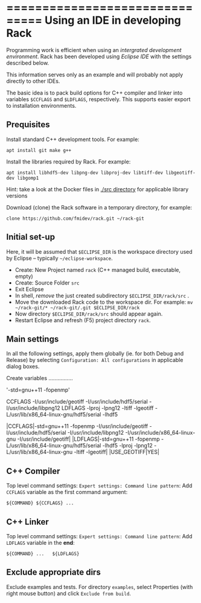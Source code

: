 
===============================
Using an IDE in developing Rack
===============================

Programming work is efficient when using an
*intergrated development environment*. 
Rack has been developed using *Eclipse IDE* with the settings described below.

This information serves only as an example and will probably not apply directly
to other IDEs.

The basic idea is to pack build options for C++ compiler and linker into 
variables `$CCFLAGS` and `$LDFLAGS`, respectively. This supports easier export
to installation environments.

Prequisites
-----------

Install standard C++ development tools. For example:
```
apt install git make g++
```

Install the libraries required by Rack. For example:
```
apt install libhdf5-dev libpng-dev libproj-dev libtiff-dev libgeotiff-dev libgomp1 
```

Hint: take a look at the Docker files in [./src directory](./src) for applicable library versions


Download (clone) the Rack software in a temporary directory, for example:
```
clone https://github.com/fmidev/rack.git ~/rack-git
```

Initial set-up
--------------

Here, it will be assumed that `$ECLIPSE_DIR` is the workspace directory used by Eclipse – typically `~/eclipse-workspace`.

* Create: New Project named `rack` (C++ managed build, executable, empty)
* Create: Source Folder `src`
* Exit Eclipse
* In shell, *remove* the just created subdirectory `$ECLIPSE_DIR/rack/src` .
* Move the downloaded Rack code to the workspace dir. For example: `mv ~/rack-git/* ~/rack-git/.git $ECLIPSE_DIR/rack`
* Now directory `$ECLIPSE_DIR/rack/src` should appear again. 
* Restart Eclipse and refresh (F5) project directory `rack`.

Main settings
-------------

In all the following settings, apply them globally (ie. for both Debug and Release) by selecting `Configuration: All configurations` in applicable dialog boxes.

Create variables
................


'-std=gnu++11 -fopenmp'

CCFLAGS -I/usr/include/geotiff -I/usr/include/hdf5/serial   -I/usr/include/libpng12
LDFLAGS -lproj -lpng12 -ltiff -lgeotiff -L/usr/lib/x86_64-linux-gnu/hdf5/serial -lhdf5

|CCFLAGS|-std=gnu++11 -fopenmp -I/usr/include/geotiff -I/usr/include/hdf5/serial   -I/usr/include/libpng12   -I/usr/include/x86_64-linux-gnu  -I/usr/include/geotiff|
|LDFLAGS|-std=gnu++11 -fopenmp -L/usr/lib/x86_64-linux-gnu/hdf5/serial -lhdf5 -lproj -lpng12 -L/usr/lib/x86_64-linux-gnu -ltiff  -lgeotiff|
|USE_GEOTIFF|YES| 



C++ Compiler 
------------

Top level command settings: `Expert settings: Command line pattern`:
Add `CCFLAGS` variable as the first command argument:
```
${COMMAND} ${CCFLAGS} ...
```

C++ Linker
----------

Top level command settings: `Expert settings: Command line pattern`:
Add `LDFLAGS` variable in the **end**:
```
${COMMAND} ...   ${LDFLAGS}
```

Exclude appropriate dirs 
------------------------

Exclude examples and tests. For directory `examples`, select Properties (with right mouse button) and click `Exclude from build`.
